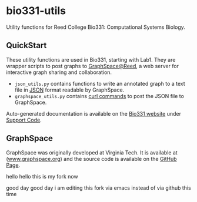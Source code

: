 # bio331-utils
Utility functions for Reed College Bio331: Computational Systems Biology.

## QuickStart

These utility functions are used in Bio331, starting with Lab1.  They are wrapper scripts to post graphs to [GraphSpace@Reed](http://ec2-52-41-252-78.us-west-2.compute.amazonaws.com/), a web server for interactive graph sharing and collaboration.

- `json_utils.py` contains functions to write an annotated graph to a text file in [JSON](http://www.json.org/) format readable by GraphSpace.
- `graphspace_utils.py` contains [curl commands](https://curl.haxx.se/docs/manpage.html) to post the JSON file to GraphSpace.

Auto-generated documentation is available on the [Bio331 website](http://www.reed.edu/biology/courses/bio331/) under [Support Code](http://www.reed.edu/biology/courses/bio331/supportcode/index).

## GraphSpace

GraphSpace was originally developed at Virginia Tech.  It is available at (www.graphspace.org) and the source code is available on the [GitHub Page](https://github.com/Murali-group/GraphSpace).


hello hello this is my fork now

good day good day i am editing this fork via emacs instead of via github this time